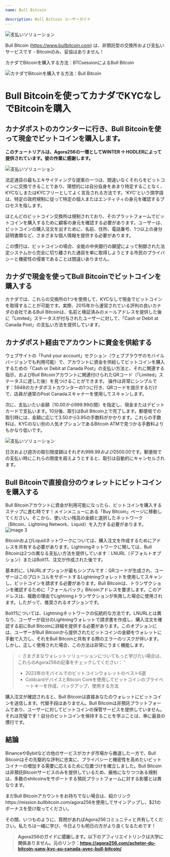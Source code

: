 ```yaml
---
name: Bull Bitcoin

description: Bull Bitcoin ユーザーガイド
---
```


![支払いソリューション](assets/cover.jpeg)

Bull Bitcoin (https://www.bullbitcoin.com) は、非預託型の交換所および支払いサービスです - Bitcoinのみ、妥協はありません！

カナダでBitcoinを購入する方法：BTCsessionによるBull Bitcoin

![カナダでBitcoinを購入する方法：Bull Bitcoin](https://youtu.be/aKs8bKwLjJQ)

# Bull Bitcoinを使ってカナダでKYCなしでBitcoinを購入

## カナダポストのカウンターに行き、Bull Bitcoinを使って現金でビットコインを購入します。

**このチュートリアルは、Agora256の一環としてWINTER ☩ HODLERによって提供されています。彼の作業に感謝します。**

![支払いソリューション](assets/1.webp)

法定通貨の最もエキサイティングな提案の一つは、間違いなくそれらをビットコインに交換できることであり、理想的には自分自身をあまり特定することなく、KYCなしまたはKYCフリーとしてよく言及される方法です。'KYC'という頭字語は、特定の政府規制に従って特定の個人またはエンティティの身元を確認するプロセスを指します。

ほとんどのビットコイン交換所は規制されており、そのプラットフォームでビットコインを購入するために顧客の身元を確認する必要があります。ユーザーは、ビットコインの購入注文を出すために、名前、住所、電話番号、1つ以上の身分証明書類など、さまざまな個人情報を提供する必要があります。

この慣行は、ビットコインの場合、全能の中央銀行の願望によって制御された法定システムから完全に切り離された通貨を単に取得しようとする市民のプライバシーと機密性の侵害であることは間違いありません。

## カナダで現金を使ってBull Bitcoinでビットコインを購入する

カナダでは、これらの交換所の1つを使用して、KYCなしで現金でビットコインを取得することが可能です。実際、2015年から運営されている評判の良いカナダの会社であるBull Bitcoinは、名前と検証済みのメールアドレスを提供した後に「Limited」ステータスが付与されたユーザーに対して、「Cash or Debit at Canada Post」の支払い方法を提供しています。

## カナダポスト経由でアカウントに資金を供給する

ウェブサイトの「Fund your account」セクション（ウェブブラウザのモバイルバージョンでも利用可能）で、アカウントに資金を供給してビットコインを購入するための「Cash or Debit at Canada Post」の支払い方法と、それに関連する指示、およびBull Bitcoinアカウントに関連付けられたQRコード（「Limited」ステータスに達した後）を見つけることができます。
操作は非常にシンプルです：5948のカナダポストカウンターの1つに行き、QRコードを提示するだけで、店員が通常のPost Canadaスキャナーを使用してスキャンします。

次に、支払いたい金額（$10.00から$999.99の間）を指定し、現金またはデビットカードで支払います。10分後、取引はBull Bitcoin上で完了します。郵便局での取引時には、金額に応じて$3.50から$3.95の手数料がかかります。これらの手数料は、KYCのない別の人気オプションであるBitcoin ATMで見つかる手数料よりもかなり低いです。

![支払いソリューション](assets/2.webp)

日次および週次の取引限度額はそれぞれ$999.99および$2500.00です。郵便局での支払い時にこれらの限度を超えようとすると、取引は自動的にキャンセルされます。

## Bull Bitcoinで直接自分のウォレットにビットコインを購入する
Bull Bitcoinアカウントに資金が利用可能になったら、ビットコインを購入するステップに進む時です！メインメニューにある「Buy Bitcoin」ページに移動してください。そこから、使いたい残高の金額と選択したネットワーク（Bitcoin、Lightning Network、Liquid）を入力する必要があります。
![image 3](assets/3.webp)

BitcoinおよびLiquidネットワークについては、購入注文を作成するためにアドレスを共有する必要があります。Lightningネットワークに関しては、Bull Bitcoinは2つの異なる支払い方法を提供しています：LNURL（デフォルトオプション）またはBolt11、注文が作成された後です。

基本的に、LNURLオプションが最もシンプルです：QRコードが生成され、ユーザーはこのプロトコルをサポートするLightningウォレットを使用してスキャンし、ビットコインを請求する必要があります。Bull Bitcoinは、トランザクションを確認するために「フォールバック」Bitcoinアドレスを要求します。このアドレスは、複数の理由でLightningトランザクションが失敗した場合に使用されます。したがって、推奨されるオプションです。

Bolt11については、Lightningネットワークの伝統的な方法です。LNURLとは異なり、ユーザーが自分のLightningウォレットで請求書を作成し、購入注文を確認する前にBull Bitcoinに詳細を提供する必要があります。このオプションには、ユーザーがBull Bitcoinから提供されたビットコインの金額をウォレットに手動で入力し、それをBull Bitcoinと共有する際のエラーのリスクが伴います。しかし、正しく使用された場合、この方法は非常にうまく機能します。

> 💡 さまざまなウォレットソリューションについてもっと学びたい場合は、これらのAgora256の記事をチェックしてください：
> '
>
> - 2023年のモバイルでのビットコインウォレットのベスト6選
> - ColdcardデバイスとBitcoin Coreを使用してビットコインのプライベートキーを作成、バックアップ、使用する方法

購入注文が確認されると、Bull Bitcoinは直接あなたのウォレットにビットコインを送信します。代替手段はありません。Bull Bitcoinは非預託プラットフォームであり、ユーザーに対してビットコインの保管サービスを提供していません。それは完璧です！自分のビットコインを保持することを学ぶことは、単に最良の慣行です。

## 結論

BinanceやBybitなどの他のサービスがカナダ市場から撤退した一方で、Bull Bitcoinはその先駆的な評判に忠実に、プライバシーと機密性を高めたいビットコイナーの増加する需要に応えるために位置づけを確立しました。Bull Bitcoinは非預託Bitcoinサービスのみを提供しているため、厳格になりつつある規制は、多数のshitcoinsをサポートする預託プラットフォームに対する影響とは異なります。

まだBull Bitcoinアカウントをお持ちでない場合は、紹介リンクhttps://mission.bullbitcoin.com/agora256を使用してサインアップし、$21のボーナスを受け取ってください。

その間、いつものように、質問があればAgora256コミュニティと共有してください。私たちは一緒に学び、今日よりも明日の方がより良くなるためです！

> **Agora256のガイドに感謝します。以下のアフィリエイトリンクは大学に関係ありません。元のリンク：https://agora256.com/acheter-du-bitcoin-sans-kyc-au-canada-avec-bull-bitcoin/**